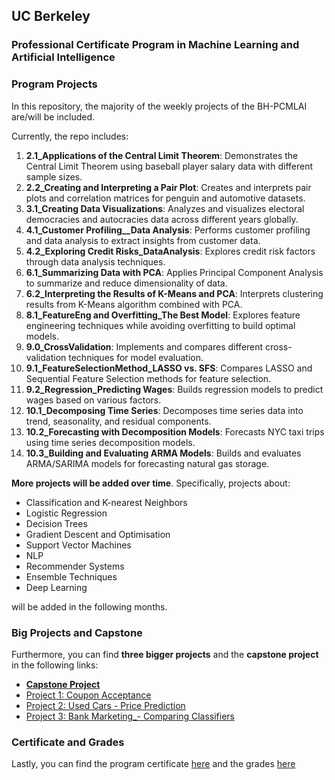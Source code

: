 ## UC Berkeley 
### Professional Certificate Program in Machine Learning and Artificial Intelligence
### Program Projects

In this repository, the majority of the weekly projects of the BH-PCMLAI are/will be included.

Currently, the repo includes:
1. **2.1_Applications of the Central Limit Theorem**: Demonstrates the Central Limit Theorem using baseball player salary data with different sample sizes.
2. **2.2_Creating and Interpreting a Pair Plot**: Creates and interprets pair plots and correlation matrices for penguin and automotive datasets.
3. **3.1_Creating Data Visualizations**: Analyzes and visualizes electoral democracies and autocracies data across different years globally.
4. **4.1_Customer Profiling__Data Analysis**: Performs customer profiling and data analysis to extract insights from customer data.
5. **4.2_Exploring Credit Risks_DataAnalysis**: Explores credit risk factors through data analysis techniques.
6. **6.1_Summarizing Data with PCA**: Applies Principal Component Analysis to summarize and reduce dimensionality of data.
7. **6.2_Interpreting the Results of K-Means and PCA**: Interprets clustering results from K-Means algorithm combined with PCA.
8. **8.1_FeatureEng and Overfitting_The Best Model**: Explores feature engineering techniques while avoiding overfitting to build optimal models.
9. **9.0_CrossValidation**: Implements and compares different cross-validation techniques for model evaluation.
10. **9.1_FeatureSelectionMethod_LASSO vs. SFS**: Compares LASSO and Sequential Feature Selection methods for feature selection.
11. **9.2_Regression_Predicting Wages**: Builds regression models to predict wages based on various factors.
12. **10.1_Decomposing Time Series**: Decomposes time series data into trend, seasonality, and residual components.
13. **10.2_Forecasting with Decomposition Models**: Forecasts NYC taxi trips using time series decomposition models.
14. **10.3_Building and Evaluating ARMA Models**: Builds and evaluates ARMA/SARIMA models for forecasting natural gas storage.

**More projects will be added over time**. Specifically, projects about:
- Classification and K-nearest Neighbors
- Logistic Regression
- Decision Trees
- Gradient Descent and Optimisation
- Support Vector Machines
- NLP
- Recommender Systems
- Ensemble Techniques
- Deep Learning

will be added in the following months.

### Big Projects and Capstone

Furthermore, you can find **three bigger projects** and the **capstone project** in the following links:
- [**Capstone Project**](https://github.com/vtsou359/Credit_Score_Classification_Project)
- [Project 1: Coupon Acceptance](https://github.com/vtsou359/CouponAcceptance)
- [Project 2: Used Cars - Price Prediction]()
- [Project 3: Bank Marketing_- Comparing Classifiers](https://github.com/vtsou359/BankMarketing_ComparingClassifiers)

### Certificate and Grades

Lastly, you can find the program certificate [here](certificate/cert) and the grades [here](certificate/grades)
